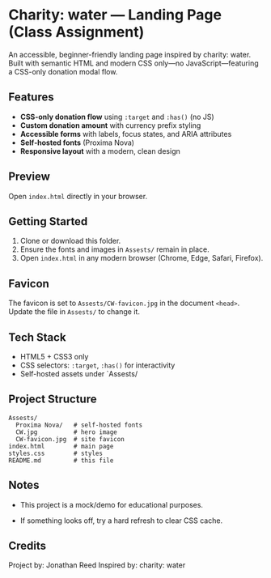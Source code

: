 # Charity: water — Landing Page (Class Assignment)

An accessible, beginner-friendly landing page inspired by charity: water. Built with semantic HTML and modern CSS only—no JavaScript—featuring a CSS-only donation modal flow.

## Features

- **CSS-only donation flow** using `:target` and `:has()` (no JS)
- **Custom donation amount** with currency prefix styling
- **Accessible forms** with labels, focus states, and ARIA attributes
- **Self‑hosted fonts** (Proxima Nova)
- **Responsive layout** with a modern, clean design

## Preview

Open `index.html` directly in your browser.

## Getting Started

1. Clone or download this folder.
2. Ensure the fonts and images in `Assests/` remain in place.
3. Open `index.html` in any modern browser (Chrome, Edge, Safari, Firefox).

## Favicon

The favicon is set to `Assests/CW-favicon.jpg` in the document `<head>`. Update the file in `Assests/` to change it.

## Tech Stack

- HTML5 + CSS3 only
- CSS selectors: `:target`, `:has()` for interactivity
- Self-hosted assets under `Assests/

## Project Structure

```text
Assests/
  Proxima Nova/   # self-hosted fonts
  CW.jpg          # hero image
  CW-favicon.jpg  # site favicon
index.html        # main page
styles.css        # styles
README.md         # this file
```

## Notes

- This project is a mock/demo for educational purposes.

- If something looks off, try a hard refresh to clear CSS cache.

## Credits

Project by: Jonathan Reed
Inspired by: charity: water
